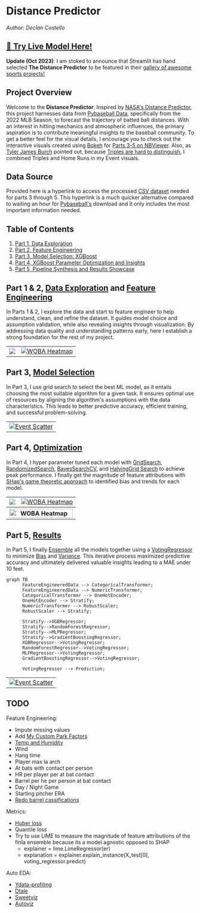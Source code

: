 # **Distance Predictor**
*Author: Declan Costello*

## **[📌 Try Live Model Here!](https://light-weight-distance-predictor.streamlit.app/)**

**Update (Oct 2023)**: I am stoked to announce that Streamlit has hand selected **The Distance Predictor** to be featured in their [gallery of awesome sports projects!](https://streamlit.io/gallery?category=sports-fun)

## **Project Overview**

Welcome to the **Distance Predictor**. Inspired by [NASA's Distance Predictor](https://www1.grc.nasa.gov/beginners-guide-to-aeronautics/whit/#play-ball), this project harnesses data from [Pybaseball Data](https://github.com/jldbc/pybaseball), specifically from the 2022 MLB Season, to forecast the trajectory of batted ball distances. With an interest in hitting mechanics and atmospheric influences, the primary aspiration is to contribute meaningful insights to the baseball community. To get a better feel for the visual details, I encourage you to check out the interactive visuals created using [Bokeh](http://bokeh.org/) for [Parts 3-5 on NBViewer](https://nbviewer.org/github/dec1costello/Baseball/blob/main/Distance-Predictor/). Also, as [Tyler James Burch](https://github.com/tjburch) pointed out, because [Triples are hard to distinguish](http://tylerjamesburch.com/blog/baseball/hit-classifier-1), I combined Triples and Home Runs in my Event visuals.

## **Data Source**

Provided here is a hyperlink to access the processed [CSV dataset](https://drive.google.com/file/d/1tnhLBWTBbbo917c8f9LYwdVHwd-gr5bU/view?usp=sharing) needed for parts 3 through 5. This hyperlink is a much quicker alternative compared to waiting an hour for [Pybaseball's](https://github.com/jldbc/pybaseball) download and it only includes the most important information needed.

## **Table of Contents**

1. [Part 1, Data Exploration](https://nbviewer.org/github/dec1costello/Baseball/blob/main/Distance-Predictor/Distance-Predictor-Part-1.ipynb)
2. [Part 2, Feature Engineering](https://nbviewer.org/github/dec1costello/Baseball/blob/main/Distance-Predictor/Distance-Predictor-Part-2.ipynb)
3. [Part 3, Model Selection: XGBoost](https://nbviewer.org/github/dec1costello/Baseball/blob/main/Distance-Predictor/Distance-Predictor-Part-3.ipynb)
4. [Part 4, XGBoost Parameter Optimization and Insights](https://nbviewer.org/github/dec1costello/Baseball/blob/main/Distance-Predictor/Distance-Predictor-Part-4.ipynb)
5. [Part 5, Pipeline Synthesis and Results Showcase](https://nbviewer.org/github/dec1costello/Baseball/blob/main/Distance-Predictor/Distance-Predictor-Part-5.ipynb)


## **Part 1 & 2, [Data Exploration](https://nbviewer.org/github/dec1costello/Baseball/blob/main/Distance-Predictor/Distance-Predictor-Part-1.ipynb) and [Feature Engineering](https://nbviewer.org/github/dec1costello/Baseball/blob/main/Distance-Predictor/Distance-Predictor-Part-2.ipynb)**

In Parts 1 & 2, I explore the data and start to feature engineer to help understand, clean, and refine the dataset. It guides model choice and assumption validation, while also revealing insights through visualization. By addressing data quality and understanding patterns early, here I establish a strong foundation for the rest of my project.

<table>

<tbody>
  <tr>
    <td>
      <a href="https://nbviewer.org/github/dec1costello/Baseball/blob/main/Distance-Predictor/Distance-Predictor-Part-1.ipynb">
        <img src="https://github.com/dec1costello/Baseball/assets/79241861/b7cee43a-5197-412e-abdb-2f5502605b96" />
      </a>
    </td>
    <td>
      <a href="https://nbviewer.org/github/dec1costello/Baseball/blob/main/Distance-Predictor/Distance-Predictor-Part-2.ipynb">
        <img src="https://github.com/dec1costello/Baseball/assets/79241861/4c2d7703-ec7d-4ec4-8e3c-54b8c5ac9941" alt="WOBA Heatmap" />
      </a>
    </td>
</tr>
</tbody>
</table>

## **Part 3, [Model Selection](https://nbviewer.org/github/dec1costello/Baseball/blob/main/Distance-Predictor/Distance-Predictor-Part-3.ipynb)**

In Part 3, I use grid search to select the best ML model, as it entails choosing the most suitable algorithm for a given task. It ensures optimal use of resources by aligning the algorithm's assumptions with the data characteristics. This leads to better predictive accuracy, efficient training, and successful problem-solving.



<table>

<tbody>
  <tr>
    <td>
      <a href="https://nbviewer.org/github/dec1costello/Baseball/blob/main/Distance-Predictor/Distance-Predictor-Part-3.ipynb">
        <img src="https://github.com/dec1costello/Baseball/assets/79241861/11a4414a-7b01-4f05-9625-90a3de21c752" alt="Event Scatter" />
      </a>
    </td>
</tr>
</tbody>
</table>

## **Part 4, [Optimization](https://nbviewer.org/github/dec1costello/Baseball/blob/main/Distance-Predictor/Distance-Predictor-Part-4.ipynb)**

In Part 4, I hyper parameter tuned each model with [GridSearch](https://scikit-learn.org/stable/modules/generated/sklearn.model_selection.GridSearchCV.html#sklearn.model_selection.GridSearchCV), [RandomizedSearch](https://scikit-learn.org/stable/modules/generated/sklearn.model_selection.RandomizedSearchCV.html), [BayesSearchCV](https://scikit-optimize.github.io/stable/modules/generated/skopt.BayesSearchCV.html), and [HalvingGrid Search](https://scikit-learn.org/stable/modules/generated/sklearn.model_selection.HalvingGridSearchCV.html) to achieve peak performance. I finally get the magnitude of feature attributions with [SHap's game theoretic approach](https://shap.readthedocs.io/en/latest/) to identified bias and trends for each model.

<table>

<tbody>
  <tr>
    <td>
      <a href="https://nbviewer.org/github/dec1costello/Baseball/blob/main/Distance-Predictor/Distance-Predictor-Part-4.ipynb">
        <img src="https://github.com/dec1costello/Baseball/assets/79241861/829c3717-b04d-4573-8a44-83befe5ac6ba" />
      </a>
    </td>
    <td>
      <a href="https://nbviewer.org/github/dec1costello/Baseball/blob/main/Distance-Predictor/Distance-Predictor-Part-4.ipynb">
        <img src="https://github.com/dec1costello/Baseball/assets/79241861/d750064b-ba0b-4022-afc9-6599a4ce66bb" alt="WOBA Heatmap" />
      </a>
    </td>
  </tr>
  <tr>
    <th colspan="2"> 
      <a href="https://nbviewer.org/github/dec1costello/Baseball/blob/main/Distance-Predictor/Distance-Predictor-Part-4.ipynb">
        <img style="display:block;" width="100%"  src="https://github.com/dec1costello/Baseball/assets/79241861/17d94cc7-0e12-4df8-bf19-0d8314092fd1" alt="WOBA Heatmap" />
      </a>
    </th>
  </tr>
  <tr>

   
</tbody>
</table>

## **Part 5, [Results](https://nbviewer.org/github/dec1costello/Baseball/blob/main/Distance-Predictor/Distance-Predictor-Part-5.ipynb)**

In Part 5, I finally [Ensemble](https://scikit-learn.org/stable/modules/ensemble.html) all the models together using a [VotingRegressor](https://scikit-learn.org/stable/modules/generated/sklearn.ensemble.VotingRegressor.html#sklearn.ensemble.VotingRegressor) to minimize [Bias](https://towardsdatascience.com/a-quickstart-guide-to-uprooting-model-bias-f4465c8e84bc) and [Variance](https://x.com/akshay_pachaar/status/1703757251474063861?s=20). This iterative process maximized predictive accuracy and ultimately delivered valuable insights leading to a MAE under 10 feet.


```mermaid
graph TB
      FeatureEngineeredData --> CategoricalTransformer;
      FeatureEngineeredData --> NumericTransformer;
      CategoricalTransformer --> OneHotEncoder;
      OneHotEncoder --> Stratify;
      NumericTransformer --> RobustScaler;
      RobustScaler --> Stratify;

      Stratify-->XGBRegressor;
      Stratify-->RandomForestRegressor;
      Stratify-->MLPRegressor;
      Stratify-->GradientBoostingRegressor;
      XGBRegressor-->VotingRegressor;
      RandomForestRegressor-->VotingRegressor;
      MLPRegressor-->VotingRegressor;
      GradientBoostingRegressor-->VotingRegressor;

      VotingRegressor --> Prediction;
```

<table>
<tbody>
  <tr>
    <td>
      <a href="https://nbviewer.org/github/dec1costello/Baseball/blob/main/Distance-Predictor/Distance-Predictor-Part-5.ipynb">
        <img src="https://github.com/dec1costello/Baseball/assets/79241861/8f8cfd75-0b0e-42fd-a875-fa9cd5f295f5" alt="Event Scatter" />
      </a>
    </td>
</tr>
</tbody>
</table>

## **TODO**

Feature Engineering:
- Impute missing values
- Add [My Custom Park Factors](https://github.com/dec1costello/Baseball/tree/main/Stadiums)
- [Temp and Humidity](https://towardsdatascience.com/getting-weather-data-in-3-easy-steps-8dc10cc5c859)
- Wind
- Hang time
- Player max la arch
- At bats with contact per person
- HR per player per at bat contact
- Barrel per he per person at bat contact
- Day / Night Game
- Starting pitcher ERA
- [Redo barrel cassifications](https://x.com/JonPgh/status/1706726176973373637?s=20)


Metrics:
- [Huber loss](https://medium.com/analytics-vidhya/a-comprehensive-guide-to-loss-functions-part-1-regression-ff8b847675d6)
- Quantile loss
- Try to use LIME to measure the magnitude of feature attributions of the finla ensemble because its a model agnostic opposed to SHAP
  -  explainer = lime.LimeRegressor(er)
  -  explanation = explainer.explain_instance(X_test[0], voting_regressor.predict)

Auto EDA:
- [Ydata-profiling](https://github.com/ydataai)
- [Dtale](https://github.com/man-group/dtale)
- [Sweetviz](https://towardsdatascience.com/sweetviz-automated-eda-in-python-a97e4cabacde)
- [Autoviz](https://towardsdatascience.com/autoviz-automatically-visualize-any-dataset-75876a4eede4)
